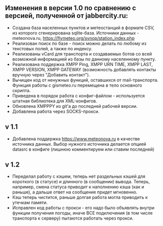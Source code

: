 ## Изменения в версии 1.0 по сравнению с версией, полученной от jabbercity.ru:

* Создана база населенных пунктов и метеостанций в формате CSV, из которого сгенерирована sqlite-база. Источники данных - meteonova.ru, https://flymeteo.org/synop/station_index.php
* Реализован поиск по базе - поиск можно делать по любому из текстовых полей, а также по индексу.
* Реализованы vCard для транспорта и создаваемых ботов со всей возможной информацией из базы по данному населенному пункту.
* Реализована поддержка XMPP Ping, XMPP URN TIME, XMPP LAST, XMPP VERSION, XMPP GATEWAY (возможность добавлять контакты вручную через "Добавить контакт").
* Вычищен код от ненужных функций, оставшихся от mail-транспорта. Функция работы с gismeteo.ru перемещена в тело основного скрипта.
* Приведена в порядок работа с конфиг-файлом - используется штатная библиотека для XML-конфигов.
* Обновлена XMPPPY из git'а до последней рабочей версии.
* Добавлена работа через SOCKS-прокси.

## v 1.1

* Добавлена поддержка https://www.meteonova.ru в качестве источника данных. Выбор нужного источника делается опцией datasrc в конфиге (лишнюю комментируем или ставим последней)

## v 1.2

* Переделал работу с кэшем, теперь нет раздельных кэшей для короткого (в статусе) и длинного (в сообщении) вывода. Теперь, например, смена статуса приводит к наполнению кэша (как и раньше), а дальше ответ на сообщение придет мгновенно.
* Кэш теперь чистится, раньше долгая работа могла приводить к утечкам памяти.
* Исправлен код работы с прокси - его надо было объявлять внутри функции получения погоды, иначе ВСЕ подключения (в том числе транспорта к серверу) пытаются работать через прокси.